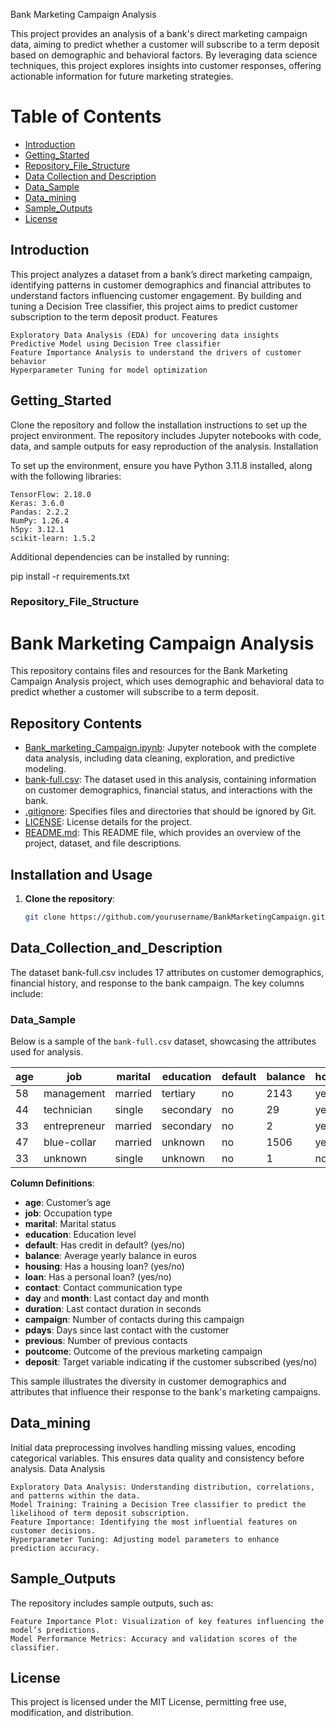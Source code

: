 Bank Marketing Campaign Analysis

This project provides an analysis of a bank's direct marketing campaign data, aiming to predict whether a customer will subscribe to a term deposit based on demographic and behavioral factors. By leveraging data science techniques, this project explores insights into customer responses, offering actionable information for future marketing strategies.
# Table of Contents
- [Introduction](#introduction)
- [Getting_Started](#Getting_Started)
- [Repository_File_Structure](#Repository_File_Structure)
- [Data Collection and Description](#data_collection_and_description)
- [Data_Sample](#Data_Sample)
- [Data_mining](#Data_mining)
- [Sample_Outputs](#sample_outputs)
- [License](#license)

## Introduction

This project analyzes a dataset from a bank’s direct marketing campaign, identifying patterns in customer demographics and financial attributes to understand factors influencing customer engagement. By building and tuning a Decision Tree classifier, this project aims to predict customer subscription to the term deposit product.
Features

    Exploratory Data Analysis (EDA) for uncovering data insights
    Predictive Model using Decision Tree classifier
    Feature Importance Analysis to understand the drivers of customer behavior
    Hyperparameter Tuning for model optimization

## Getting_Started

Clone the repository and follow the installation instructions to set up the project environment. The repository includes Jupyter notebooks with code, data, and sample outputs for easy reproduction of the analysis.
Installation

To set up the environment, ensure you have Python 3.11.8 installed, along with the following libraries:

    TensorFlow: 2.18.0
    Keras: 3.6.0
    Pandas: 2.2.2
    NumPy: 1.26.4
    h5py: 3.12.1
    scikit-learn: 1.5.2

Additional dependencies can be installed by running:

pip install -r requirements.txt

### Repository_File_Structure

   # Bank Marketing Campaign Analysis

This repository contains files and resources for the Bank Marketing Campaign Analysis project, which uses demographic and behavioral data to predict whether a customer will subscribe to a term deposit.

## Repository Contents

- [Bank_marketing_Campaign.ipynb](Bank_marketing_Campaign.ipynb): Jupyter notebook with the complete data analysis, including data cleaning, exploration, and predictive modeling.
- [bank-full.csv](bank-full.csv): The dataset used in this analysis, containing information on customer demographics, financial status, and interactions with the bank.
- [.gitignore](.gitignore): Specifies files and directories that should be ignored by Git.
- [LICENSE](LICENSE): License details for the project.
- [README.md](README.md): This README file, which provides an overview of the project, dataset, and file descriptions.

## Installation and Usage

1. **Clone the repository**:
   ```bash
   git clone https://github.com/yourusername/BankMarketingCampaign.git

## Data_Collection_and_Description

The dataset bank-full.csv includes 17 attributes on customer demographics, financial history, and response to the bank campaign. The key columns include:
### Data_Sample

Below is a sample of the `bank-full.csv` dataset, showcasing the attributes used for analysis.

| age | job          | marital | education | default | balance | housing | loan | contact | day | month | duration | campaign | pdays | previous | poutcome | deposit |
|-----|--------------|---------|-----------|---------|---------|---------|------|---------|-----|-------|----------|----------|-------|----------|----------|---------|
| 58  | management   | married | tertiary  | no      | 2143    | yes     | no   | unknown | 5   | may   | 261      | 1        | -1    | 0        | unknown  | no      |
| 44  | technician   | single  | secondary | no      | 29      | yes     | no   | unknown | 5   | may   | 151      | 1        | -1    | 0        | unknown  | no      |
| 33  | entrepreneur | married | secondary | no      | 2       | yes     | yes  | unknown | 5   | may   | 76       | 1        | -1    | 0        | unknown  | no      |
| 47  | blue-collar  | married | unknown   | no      | 1506    | yes     | no   | unknown | 5   | may   | 92       | 1        | -1    | 0        | unknown  | no      |
| 33  | unknown      | single  | unknown   | no      | 1       | no      | no   | unknown | 5   | may   | 198      | 1        | -1    | 0        | unknown  | no      |

**Column Definitions**:

- **age**: Customer’s age
- **job**: Occupation type
- **marital**: Marital status
- **education**: Education level
- **default**: Has credit in default? (yes/no)
- **balance**: Average yearly balance in euros
- **housing**: Has a housing loan? (yes/no)
- **loan**: Has a personal loan? (yes/no)
- **contact**: Contact communication type
- **day** and **month**: Last contact day and month
- **duration**: Last contact duration in seconds
- **campaign**: Number of contacts during this campaign
- **pdays**: Days since last contact with the customer
- **previous**: Number of previous contacts
- **poutcome**: Outcome of the previous marketing campaign
- **deposit**: Target variable indicating if the customer subscribed (yes/no)

This sample illustrates the diversity in customer demographics and attributes that influence their response to the bank's marketing campaigns.

## Data_mining

Initial data preprocessing involves handling missing values, encoding categorical variables. This ensures data quality and consistency before analysis.
Data Analysis

    Exploratory Data Analysis: Understanding distribution, correlations, and patterns within the data.
    Model Training: Training a Decision Tree classifier to predict the likelihood of term deposit subscription.
    Feature Importance: Identifying the most influential features on customer decisions.
    Hyperparameter Tuning: Adjusting model parameters to enhance prediction accuracy.

## Sample_Outputs

The repository includes sample outputs, such as:

    Feature Importance Plot: Visualization of key features influencing the model’s predictions.
    Model Performance Metrics: Accuracy and validation scores of the classifier.

## License

This project is licensed under the MIT License, permitting free use, modification, and distribution.
